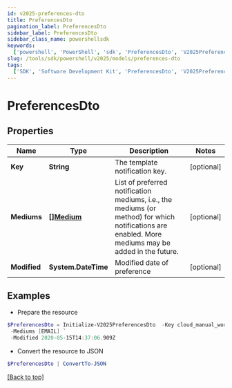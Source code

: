 ```yaml
---
id: v2025-preferences-dto
title: PreferencesDto
pagination_label: PreferencesDto
sidebar_label: PreferencesDto
sidebar_class_name: powershellsdk
keywords:
  ['powershell', 'PowerShell', 'sdk', 'PreferencesDto', 'V2025PreferencesDto']
slug: /tools/sdk/powershell/v2025/models/preferences-dto
tags:
  ['SDK', 'Software Development Kit', 'PreferencesDto', 'V2025PreferencesDto']
---
```


# PreferencesDto

## Properties

| Name | Type | Description | Notes |
| --- | --- | --- | --- |
| **Key** | **String** | The template notification key. | [optional] |
| **Mediums** | [**[]Medium**](medium) | List of preferred notification mediums, i.e., the mediums (or method) for which notifications are enabled. More mediums may be added in the future. | [optional] |
| **Modified** | **System.DateTime** | Modified date of preference | [optional] |

## Examples

- Prepare the resource

```powershell
$PreferencesDto = Initialize-V2025PreferencesDto  -Key cloud_manual_work_item_summary `
 -Mediums [EMAIL] `
 -Modified 2020-05-15T14:37:06.909Z
```

- Convert the resource to JSON

```powershell
$PreferencesDto | ConvertTo-JSON
```

[[Back to top]](#)
